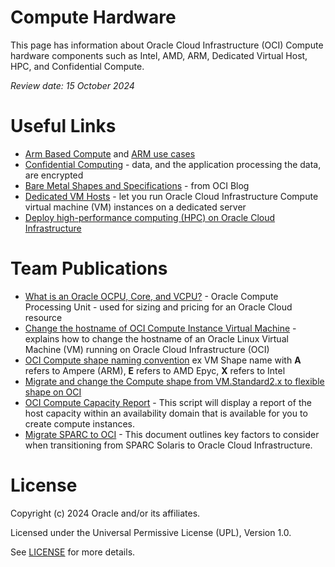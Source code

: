 # Compute Hardware

This page has information about Oracle Cloud Infrastructure (OCI) Compute hardware components such as Intel, AMD, ARM, Dedicated Virtual Host, HPC, and Confidential Compute.

<i>Review date: 15 October 2024</i>

# Useful Links

- [Arm Based Compute](https://docs.oracle.com/en-us/iaas/Content/Compute/References/arm.htm) and [ARM use cases](https://developer.oracle.com/arm)
- [Confidential Computing](https://docs.oracle.com/en-us/iaas/Content/Compute/References/confidential_compute.htm) - data, and the application processing the data, are encrypted 
- [Bare Metal Shapes and Specifications](https://blogs.oracle.com/cloud-infrastructure/post/oracle-cloud-infrastructure-bare-metal-shapes-and-specifications) - from OCI Blog
- [Dedicated VM Hosts](https://docs.oracle.com/en-us/iaas/Content/Compute/Concepts/dedicatedvmhosts.htm) - let you run Oracle Cloud Infrastructure Compute virtual machine (VM) instances on a dedicated server
- [Deploy high-performance computing (HPC) on Oracle Cloud Infrastructure](https://docs.oracle.com/en/solutions/deploy-hpc-on-oci/index.html#GUID-F216B94E-33C5-44A6-92F8-2DE1E5880242)
 
# Team Publications

- [What is an Oracle OCPU, Core, and VCPU?](https://github.com/mariusscholtz/Oracle-Cloud-Infrastructure-resources/blob/main/what-is-ocpu-vcpu.md) - Oracle Compute Processing Unit - used for sizing and pricing for an Oracle Cloud resource
- [Change the hostname of OCI Compute Instance Virtual Machine](https://github.com/mariusscholtz/Oracle-Cloud-Infrastructure-resources/blob/main/rename-hostname.md) - explains how to change the hostname of an Oracle Linux Virtual Machine (VM) running on Oracle Cloud Infrastructure (OCI)
- [OCI Compute shape naming convention](https://github.com/mariusscholtz/Oracle-Cloud-Infrastructure-resources) ex VM Shape name with <b>A</b> refers to Ampere (ARM), <b>E</b> refers to AMD Epyc, <b>X</b> refers to Intel
- [Migrate and change the Compute shape from VM.Standard2.x to flexible shape on OCI](https://github.com/mariusscholtz/Oracle-Cloud-Infrastructure-resources/blob/main/VM-shapes/Migrate-VM.Standard2%20to%20Flex%20shape.pdf)
- [OCI Compute Capacity Report](https://github.com/Olygo/OCI_ComputeCapacityReport) - This script will display a report of the host capacity within an availability domain that is available for you to create compute instances.
- [Migrate SPARC to OCI](https://github.com/mariusscholtz/Oracle-Cloud-Infrastructure-resources/blob/main/documents/Migrate-SPARC-to-OCI-v1.0.pdf) - This document outlines key factors to consider when transitioning from SPARC Solaris to Oracle Cloud Infrastructure.

# License

Copyright (c) 2024 Oracle and/or its affiliates.

Licensed under the Universal Permissive License (UPL), Version 1.0.

See [LICENSE](https://github.com/oracle-devrel/technology-engineering/blob/main/LICENSE) for more details.
